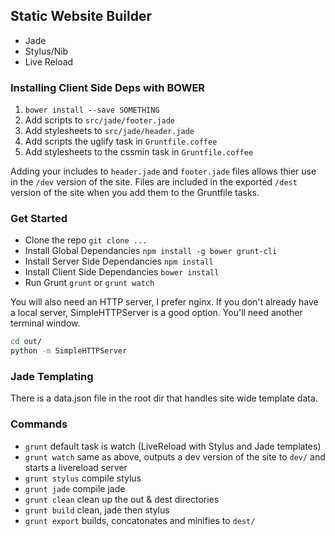 ## Static Website Builder

* Jade
* Stylus/Nib
* Live Reload

### Installing Client Side Deps with BOWER

1. `bower install --save SOMETHING`
1. Add scripts to `src/jade/footer.jade`
1. Add stylesheets to `src/jade/header.jade`
1. Add scripts the uglify task in `Gruntfile.coffee`
1. Add stylesheets to the cssmin task in `Gruntfile.coffee`

Adding your includes to `header.jade` and `footer.jade` files allows thier use in the `/dev` version of the site. Files are included in the exported `/dest` version of the site when you add them to the Gruntfile tasks.


### Get Started

* Clone the repo `git clone ...`
* Install Global Dependancies `npm install -g bower grunt-cli`
* Install Server Side Dependancies `npm install`
* Install Client Side Dependancies `bower install`
* Run Grunt `grunt` or `grunt watch`

You will also need an HTTP server, I prefer nginx. If you don't already have a local server, SimpleHTTPServer is a good option. You'll need another terminal window.

```bash
cd out/
python -m SimpleHTTPServer
```

### Jade Templating

There is a data.json file in the root dir that handles site wide template data.

### Commands

* `grunt` default task is watch (LiveReload with Stylus and Jade templates)
* `grunt watch` same as above, outputs a dev version of the site to `dev/` and starts a livereload server
* `grunt stylus` compile stylus
* `grunt jade` compile jade
* `grunt clean` clean up the out & dest directories
* `grunt build` clean, jade then stylus
* `grunt export` builds, concatonates and minifies to `dest/`

